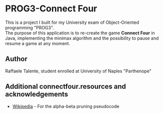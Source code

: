 # PROG3-Connect Four
This is a project I built for my University exam of Object-Oriented programming "PROG3".\
The purpose of this application is to re-create the game **Connect Four** in Java, implementing the minimax algorithm 
and the possibility to pause and resume a game at any moment.

## Author
Raffaele Talente, student enrolled at University of Naples "Parthenope"

## Additional connectfour.resources and acknowledgements
- [Wikipedia](https://en.wikipedia.org/wiki/Alpha%E2%80%93beta_pruning) - For the alpha-beta pruning pseudocode